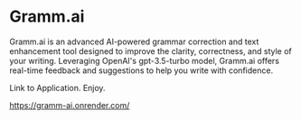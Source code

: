 # Gramm.ai

Gramm.ai is an advanced AI-powered grammar correction and text enhancement tool designed to improve the clarity, correctness, and style of your writing. Leveraging OpenAI's gpt-3.5-turbo model, Gramm.ai offers real-time feedback and suggestions to help you write with confidence.

Link to Application. Enjoy.

https://gramm-ai.onrender.com/
